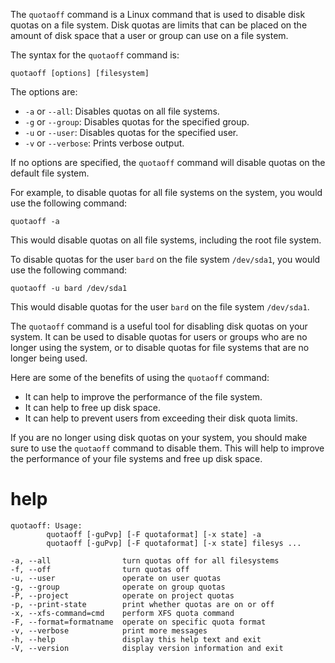 The `quotaoff` command is a Linux command that is used to disable disk quotas on a file system. Disk quotas are limits that can be placed on the amount of disk space that a user or group can use on a file system.

The syntax for the `quotaoff` command is:

```
quotaoff [options] [filesystem]
```

The options are:

* `-a` or `--all`: Disables quotas on all file systems.
* `-g` or `--group`: Disables quotas for the specified group.
* `-u` or `--user`: Disables quotas for the specified user.
* `-v` or `--verbose`: Prints verbose output.

If no options are specified, the `quotaoff` command will disable quotas on the default file system.

For example, to disable quotas for all file systems on the system, you would use the following command:

```
quotaoff -a
```

This would disable quotas on all file systems, including the root file system.

To disable quotas for the user `bard` on the file system `/dev/sda1`, you would use the following command:

```
quotaoff -u bard /dev/sda1
```

This would disable quotas for the user `bard` on the file system `/dev/sda1`.

The `quotaoff` command is a useful tool for disabling disk quotas on your system. It can be used to disable quotas for users or groups who are no longer using the system, or to disable quotas for file systems that are no longer being used.

Here are some of the benefits of using the `quotaoff` command:

* It can help to improve the performance of the file system.
* It can help to free up disk space.
* It can help to prevent users from exceeding their disk quota limits.

If you are no longer using disk quotas on your system, you should make sure to use the `quotaoff` command to disable them. This will help to improve the performance of your file systems and free up disk space.




# help 

```
quotaoff: Usage:
        quotaoff [-guPvp] [-F quotaformat] [-x state] -a
        quotaoff [-guPvp] [-F quotaformat] [-x state] filesys ...

-a, --all                turn quotas off for all filesystems
-f, --off                turn quotas off
-u, --user               operate on user quotas
-g, --group              operate on group quotas
-P, --project            operate on project quotas
-p, --print-state        print whether quotas are on or off
-x, --xfs-command=cmd    perform XFS quota command
-F, --format=formatname  operate on specific quota format
-v, --verbose            print more messages
-h, --help               display this help text and exit
-V, --version            display version information and exit

```
